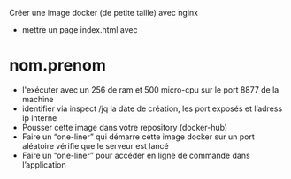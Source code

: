 
Créer une image docker (de petite taille) avec nginx
 - mettre un page index.html avec 
  <html><head><title>Bonjour !</title></head><body><h1>nom.prenom</h2></body></html>

 - l'exécuter avec un 256 de ram et 500 micro-cpu sur le port 8877 de la machine
 - identifier via inspect /jq la date de création, les port exposés et l’adress ip interne
 - Pousser cette image dans votre repository (docker-hub)
 - Faire un “one-liner” qui démarre cette image docker sur un port aléatoire vérifie que le serveur est lancé
 - Faire un “one-liner” pour accéder en ligne de commande dans l’application


